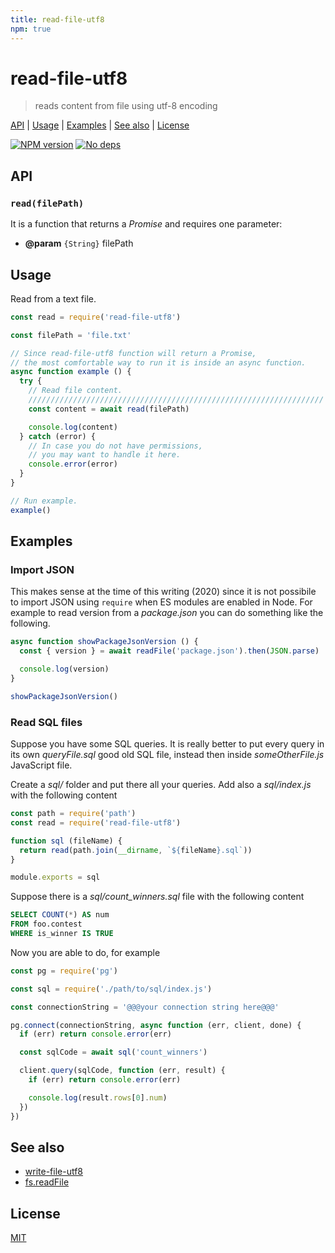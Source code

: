 ```yaml
---
title: read-file-utf8
npm: true
---
```

# read-file-utf8

> reads content from file using utf-8 encoding

[API](#api) |
[Usage](#usage) |
[Examples](#examples) |
[See also](#see-also) |
[License](#license)

[![NPM version](https://badge.fury.io/js/read-file-utf8.svg)](http://badge.fury.io/js/read-file-utf8)
[![No deps](https://img.shields.io/badge/dependencies-none-green.svg)](https://github.com/fibo/read-file-utf8)

## API

### `read(filePath)`

It is a function that returns a *Promise* and requires one parameter:

* **@param** `{String}` filePath

## Usage

Read from a text file.

```javascript
const read = require('read-file-utf8')

const filePath = 'file.txt'

// Since read-file-utf8 function will return a Promise,
// the most comfortable way to run it is inside an async function.
async function example () {
  try {
    // Read file content.
    //////////////////////////////////////////////////////////////////
    const content = await read(filePath)

    console.log(content)
  } catch (error) {
    // In case you do not have permissions,
    // you may want to handle it here.
    console.error(error)
  }
}

// Run example.
example()
```

## Examples

### Import JSON

This makes sense at the time of this writing (2020) since it is not possibile to import JSON using `require` when ES modules are enabled in Node.
For example to read version from a *package.json* you can do something like the following.

```javascript
async function showPackageJsonVersion () {
  const { version } = await readFile('package.json').then(JSON.parse)

  console.log(version)
}

showPackageJsonVersion()
```

### Read SQL files

Suppose you have some SQL queries. It is really better to put every query
in its own *queryFile.sql* good old SQL file, instead then inside *someOtherFile.js* JavaScript file.

Create a *sql/* folder and put there all your queries.
Add also a *sql/index.js* with the following content

```javascript
const path = require('path')
const read = require('read-file-utf8')

function sql (fileName) {
  return read(path.join(__dirname, `${fileName}.sql`))
}

module.exports = sql
```

Suppose there is a *sql/count_winners.sql* file with the following content

```sql
SELECT COUNT(*) AS num
FROM foo.contest
WHERE is_winner IS TRUE
```

Now you are able to do, for example

```javascript
const pg = require('pg')

const sql = require('./path/to/sql/index.js')

const connectionString = '@@@your connection string here@@@'

pg.connect(connectionString, async function (err, client, done) {
  if (err) return console.error(err)

  const sqlCode = await sql('count_winners')

  client.query(sqlCode, function (err, result) {
    if (err) return console.error(err)

    console.log(result.rows[0].num)
  })
})
```

## See also

* [write-file-utf8](http://g14n.info/write-file-utf8)
* [fs.readFile][readFile]

## License

[MIT](http://g14n.info/mit-license/)

[readFile]: https://nodejs.org/api/fs.html#fs_fs_readfile_file_options_callback
